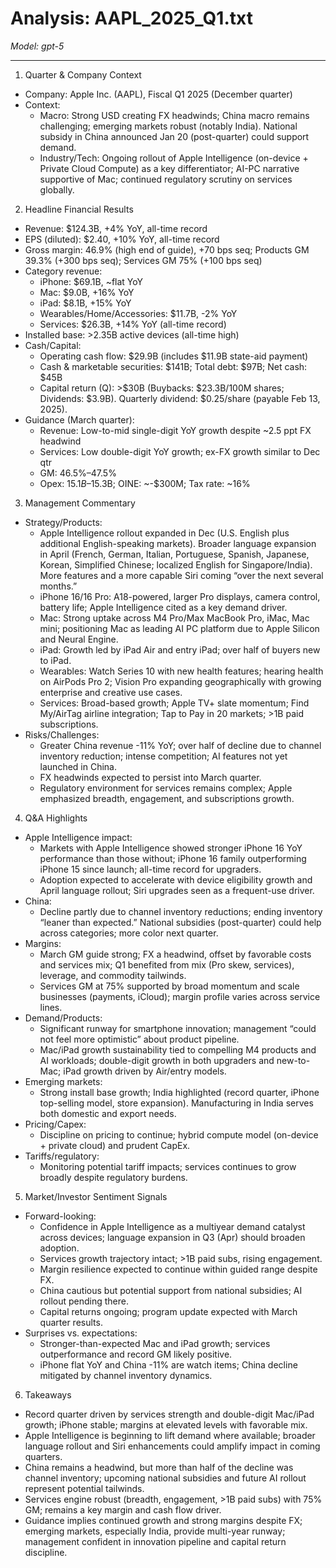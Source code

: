 # Analysis: AAPL_2025_Q1.txt

*Model: gpt-5*

---

1) Quarter & Company Context
- Company: Apple Inc. (AAPL), Fiscal Q1 2025 (December quarter)
- Context:
  - Macro: Strong USD creating FX headwinds; China macro remains challenging; emerging markets robust (notably India). National subsidy in China announced Jan 20 (post-quarter) could support demand.
  - Industry/Tech: Ongoing rollout of Apple Intelligence (on-device + Private Cloud Compute) as a key differentiator; AI-PC narrative supportive of Mac; continued regulatory scrutiny on services globally.

2) Headline Financial Results
- Revenue: $124.3B, +4% YoY, all-time record
- EPS (diluted): $2.40, +10% YoY, all-time record
- Gross margin: 46.9% (high end of guide), +70 bps seq; Products GM 39.3% (+300 bps seq); Services GM 75% (+100 bps seq)
- Category revenue:
  - iPhone: $69.1B, ~flat YoY
  - Mac: $9.0B, +16% YoY
  - iPad: $8.1B, +15% YoY
  - Wearables/Home/Accessories: $11.7B, -2% YoY
  - Services: $26.3B, +14% YoY (all-time record)
- Installed base: >2.35B active devices (all-time high)
- Cash/Capital:
  - Operating cash flow: $29.9B (includes $11.9B state-aid payment)
  - Cash & marketable securities: $141B; Total debt: $97B; Net cash: $45B
  - Capital return (Q): >$30B (Buybacks: $23.3B/100M shares; Dividends: $3.9B). Quarterly dividend: $0.25/share (payable Feb 13, 2025).
- Guidance (March quarter):
  - Revenue: Low-to-mid single-digit YoY growth despite ~2.5 ppt FX headwind
  - Services: Low double-digit YoY growth; ex-FX growth similar to Dec qtr
  - GM: 46.5%–47.5%
  - Opex: $15.1B–$15.3B; OINE: ~-$300M; Tax rate: ~16%

3) Management Commentary
- Strategy/Products:
  - Apple Intelligence rollout expanded in Dec (U.S. English plus additional English-speaking markets). Broader language expansion in April (French, German, Italian, Portuguese, Spanish, Japanese, Korean, Simplified Chinese; localized English for Singapore/India). More features and a more capable Siri coming “over the next several months.”
  - iPhone 16/16 Pro: A18-powered, larger Pro displays, camera control, battery life; Apple Intelligence cited as a key demand driver.
  - Mac: Strong uptake across M4 Pro/Max MacBook Pro, iMac, Mac mini; positioning Mac as leading AI PC platform due to Apple Silicon and Neural Engine.
  - iPad: Growth led by iPad Air and entry iPad; over half of buyers new to iPad.
  - Wearables: Watch Series 10 with new health features; hearing health on AirPods Pro 2; Vision Pro expanding geographically with growing enterprise and creative use cases.
  - Services: Broad-based growth; Apple TV+ slate momentum; Find My/AirTag airline integration; Tap to Pay in 20 markets; >1B paid subscriptions.
- Risks/Challenges:
  - Greater China revenue -11% YoY; over half of decline due to channel inventory reduction; intense competition; AI features not yet launched in China.
  - FX headwinds expected to persist into March quarter.
  - Regulatory environment for services remains complex; Apple emphasized breadth, engagement, and subscriptions growth.

4) Q&A Highlights
- Apple Intelligence impact:
  - Markets with Apple Intelligence showed stronger iPhone 16 YoY performance than those without; iPhone 16 family outperforming iPhone 15 since launch; all-time record for upgraders.
  - Adoption expected to accelerate with device eligibility growth and April language rollout; Siri upgrades seen as a frequent-use driver.
- China:
  - Decline partly due to channel inventory reductions; ending inventory “leaner than expected.” National subsidies (post-quarter) could help across categories; more color next quarter.
- Margins:
  - March GM guide strong; FX a headwind, offset by favorable costs and services mix; Q1 benefited from mix (Pro skew, services), leverage, and commodity tailwinds.
  - Services GM at 75% supported by broad momentum and scale businesses (payments, iCloud); margin profile varies across service lines.
- Demand/Products:
  - Significant runway for smartphone innovation; management “could not feel more optimistic” about product pipeline.
  - Mac/iPad growth sustainability tied to compelling M4 products and AI workloads; double-digit growth in both upgraders and new-to-Mac; iPad growth driven by Air/entry models.
- Emerging markets:
  - Strong install base growth; India highlighted (record quarter, iPhone top-selling model, store expansion). Manufacturing in India serves both domestic and export needs.
- Pricing/Capex:
  - Discipline on pricing to continue; hybrid compute model (on-device + private cloud) and prudent CapEx.
- Tariffs/regulatory:
  - Monitoring potential tariff impacts; services continues to grow broadly despite regulatory burdens.

5) Market/Investor Sentiment Signals
- Forward-looking:
  - Confidence in Apple Intelligence as a multiyear demand catalyst across devices; language expansion in Q3 (Apr) should broaden adoption.
  - Services growth trajectory intact; >1B paid subs, rising engagement.
  - Margin resilience expected to continue within guided range despite FX.
  - China cautious but potential support from national subsidies; AI rollout pending there.
  - Capital returns ongoing; program update expected with March quarter results.
- Surprises vs. expectations:
  - Stronger-than-expected Mac and iPad growth; services outperformance and record GM likely positive.
  - iPhone flat YoY and China -11% are watch items; China decline mitigated by channel inventory dynamics.

6) Takeaways
- Record quarter driven by services strength and double-digit Mac/iPad growth; iPhone stable; margins at elevated levels with favorable mix.
- Apple Intelligence is beginning to lift demand where available; broader language rollout and Siri enhancements could amplify impact in coming quarters.
- China remains a headwind, but more than half of the decline was channel inventory; upcoming national subsidies and future AI rollout represent potential tailwinds.
- Services engine robust (breadth, engagement, >1B paid subs) with 75% GM; remains a key margin and cash flow driver.
- Guidance implies continued growth and strong margins despite FX; emerging markets, especially India, provide multi-year runway; management confident in innovation pipeline and capital return discipline.